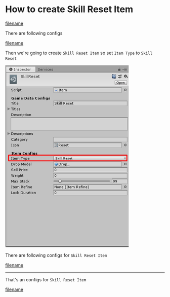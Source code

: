# How to create Skill Reset Item

[filename](game-data/_item-create-scriptable-object.md ':include')

There are following configs

[filename](game-data/_game-data-generic-config.md ':include')

Then we're going to create `Skill Reset Item` so set `Item Type` to `Skill Reset`

![](../images/items/003-14.png)

There are following configs for `Skill Reset Item`

[filename](game-data/_item-generic-config.md ':include')

* * *

That's an configs for `Skill Reset Item`

[filename](game-data/_game-data-put-to-database.md ':include')